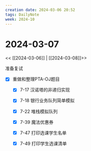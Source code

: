 ```yaml
---
creation date: 2024-03-06 20:52
tags: DailyNote
week: 2024-10
---
```


# 2024-03-07

<< [[2024-03-06]] | [[2024-03-08]]>>


准备复试
- [x] 重做和整理PTA-OJ题目
	- [x] 7-17 汉诺塔的非递归实现
	- [x] 7-18 银行业务队列简单模拟
	- [x] 7-22 堆栈模拟队列
	- [x] 7-39 魔法优惠券
	- [x] 7-47 打印选课学生名单
	- [x] 7-49 打印学生选课清单

